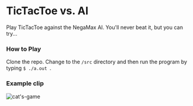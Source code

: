 # TicTacToe vs. AI
Play TicTacToe against the NegaMax AI. You'll never beat it, but you can try...


### How to Play

Clone the repo. Change to the ```/src``` directory and then run the program by typing ```$ ./a.out ```.

### Example clip

![cat's-game](https://raw.githubusercontent.com/quibbleahr/TicTacToe-vs-AI/tree/master/media/tic-tac-toe_catsgame.gif)

